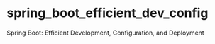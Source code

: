 # spring_boot_efficient_dev_config
Spring Boot: Efficient Development, Configuration, and Deployment
